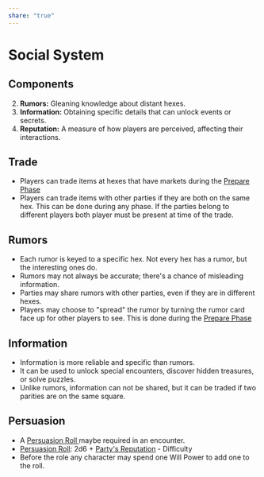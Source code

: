 ```yaml
---
share: "true"
---
```



# Social System
## Components

2. **Rumors:** Gleaning knowledge about distant hexes.
3. **Information:** Obtaining specific details that can unlock events or secrets.
4. **Reputation:** A measure of how players are perceived, affecting their interactions.


## Trade

 - Players can trade items at hexes that have markets during the [Prepare Phase](Prepare%20Phase.md)
 -  Players can trade items with other parties if they are both on the same hex. This can be done during any phase. If the parties belong to different players both player must be present at time of the trade.

## Rumors

- Each rumor is keyed to a specific hex. Not every hex has a rumor, but the interesting ones do.
- Rumors may not always be accurate; there's a chance of misleading information.
- Parties may share rumors with other parties, even if they are in different hexes.
- Players may choose to "spread" the rumor by turning the rumor card face up for other players to see. This is done during the [Prepare Phase](Prepare%20Phase.md)

## Information

- Information is more reliable and specific than rumors.
- It can be used to unlock special encounters, discover hidden treasures, or solve puzzles.
- Unlike rumors, information can not be shared, but it can be traded if two parities are on the same square.

## Persuasion

- A [Persuasion Roll ](Persuasion%20Roll.md)maybe required in an encounter.
- [Persuasion Roll](Persuasion%20Roll.md): 2d6 + [Party's Reputation](Party's%20Reputation.md) - Difficulty
- Before the role any character may spend one Will Power to add one to the roll.